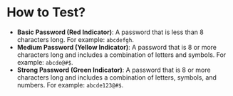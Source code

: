 # How to Test?

- **Basic Password (Red Indicator)**: A password that is less than 8 characters long. For example: `abcdefgh`.
- **Medium Password (Yellow Indicator)**: A password that is 8 or more characters long and includes a combination of letters and symbols. For example: `abcde@#$`.
- **Strong Password (Green Indicator)**: A password that is 8 or more characters long and includes a combination of letters, symbols, and numbers. For example: `abcde123@#$`.
